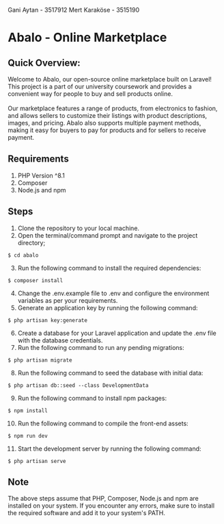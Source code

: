 Gani Aytan - 3517912
Mert Karaköse - 3515190

# Abalo - Online Marketplace

## Quick Overview:
Welcome to Abalo, our open-source online marketplace built on Laravel! This project is a part of our university coursework and provides a convenient way for people to buy and sell products online. <br> <br>
Our marketplace features a range of products, from electronics to fashion, and allows sellers to customize their listings with product descriptions, images, and pricing. Abalo also supports multiple payment methods, making it easy for buyers to pay for products and for sellers to receive payment.

## Requirements
1. PHP Version ^8.1
2. Composer
3. Node.js and npm

## Steps
1. Clone the repository to your local machine.
2. Open the terminal/command prompt and navigate to the project directory;
```
$ cd abalo
```
3. Run the following command to install the required dependencies:
```
$ composer install
```
4. Change the .env.example file to .env and configure the environment variables as per your requirements.
5. Generate an application key by running the following command:
```
$ php artisan key:generate
```
6. Create a database for your Laravel application and update the .env file with the database credentials.
7. Run the following command to run any pending migrations:
```
$ php artisan migrate
```
8. Run the following command to seed the database with initial data:
```
$ php artisan db::seed --class DevelopmentData
```
9. Run the following command to install npm packages:
```
$ npm install
```
10. Run the following command to compile the front-end assets:
```
$ npm run dev
```
11. Start the development server by running the following command:
```
$ php artisan serve
```

## Note
The above steps assume that PHP, Composer, Node.js and npm are installed on your system. If you encounter any errors, make sure to install the required software and add it to your system's PATH.
